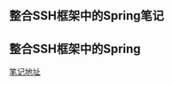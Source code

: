 ## 整合SSH框架中的Spring笔记

## 整合SSH框架中的Spring

[笔记地址](http://localhost:4000/2024/10/23/spring5%E5%AD%A6%E4%B9%A0/)
